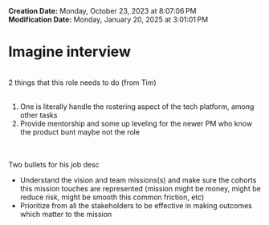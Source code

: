 <div><b>Creation Date:</b> Monday, October 23, 2023 at 8:07:06 PM<br></div>
<div><b>Modification Date:</b> Monday, January 20, 2025 at 3:01:01 PM<br></div>
<div><h1>Imagine interview</h1></div>
<div><br></div>
<div>2 things that this role needs to do (from Tim)</div>
<div><br></div>
<ol>
<li>One is literally handle the rostering aspect of the tech platform, among other tasks</li>
<li>Provide mentorship and some up leveling for the newer PM who know the product bunt maybe not the role</li>
</ol>
<div><br></div>
<div><br></div>
<div>Two bullets for his job desc</div>
<ul>
<li>Understand the vision and team missions(s) and make sure the cohorts this mission touches are represented (mission might be money, might be reduce risk, might be smooth this common friction, etc)</li>
<li>Prioritize from all the stakeholders to be effective in making outcomes which matter to the mission </li>
</ul>

